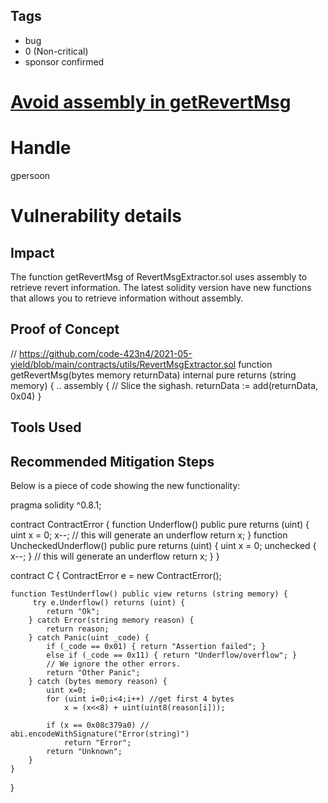 ## Tags

- bug
- 0 (Non-critical)
- sponsor confirmed

# [Avoid assembly in getRevertMsg ](https://github.com/code-423n4/2021-05-yield-findings/issues/15) 

# Handle

gpersoon


# Vulnerability details

## Impact
The function getRevertMsg of RevertMsgExtractor.sol uses assembly to retrieve revert information.
The latest solidity version have new functions that allows you to retrieve information without assembly.

## Proof of Concept
// https://github.com/code-423n4/2021-05-yield/blob/main/contracts/utils/RevertMsgExtractor.sol
function getRevertMsg(bytes memory returnData) internal pure returns (string memory) {
..        assembly {
            // Slice the sighash.
            returnData := add(returnData, 0x04)
        }
 
## Tools Used

## Recommended Mitigation Steps
Below is a piece of code showing the new functionality:

pragma solidity ^0.8.1;

contract ContractError {
    function Underflow() public pure returns (uint) {
         uint x = 0;
         x--; // this will generate an underflow
         return x;
    }
    function UncheckedUnderflow() public pure returns (uint) {
         uint x = 0;
         unchecked { x--; } // this will generate an underflow
         return x;
    } 
}

contract C {
    ContractError e = new ContractError();
    
    function TestUnderflow() public view returns (string memory) {
         try e.Underflow() returns (uint) {
            return "Ok";
        } catch Error(string memory reason) {
            return reason;
        } catch Panic(uint _code) {
            if (_code == 0x01) { return "Assertion failed"; }
            else if (_code == 0x11) { return "Underflow/overflow"; }
            // We ignore the other errors.
            return "Other Panic";
        } catch (bytes memory reason) { 
            uint x=0;
            for (uint i=0;i<4;i++) //get first 4 bytes
                x = (x<<8) + uint(uint8(reason[i]));
        
            if (x == 0x08c379a0) // abi.encodeWithSignature("Error(string)")
                return "Error";
            return "Unknown";
        }
    }
}


